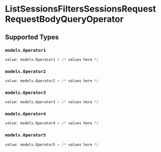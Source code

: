 # ListSessionsFiltersSessionsRequestRequestBodyQueryOperator


## Supported Types

### `models.Operator1`

```python
value: models.Operator1 = /* values here */
```

### `models.Operator2`

```python
value: models.Operator2 = /* values here */
```

### `models.Operator3`

```python
value: models.Operator3 = /* values here */
```

### `models.Operator4`

```python
value: models.Operator4 = /* values here */
```

### `models.Operator5`

```python
value: models.Operator5 = /* values here */
```

